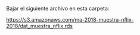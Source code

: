 Bajar el siguiente archivo en esta carpeta:

<https://s3.amazonaws.com/ma-2018-muestra-nflix-2018/dat_muestra_nflix.rds>